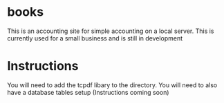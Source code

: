 # books
This is an accounting site for simple accounting on a local server. This is currently used for a small business and is still in development

# Instructions
You will need to add the tcpdf libary to the directory.
You will need to also have a database tables setup (Instructions coming soon)

